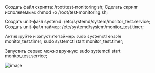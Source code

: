 Создать файл скрипта: /root/test-monitoring.sh;
Cделать скрипт исполняемым: chmod +x /root/test-monitoring.sh;

Создать unit-файл systemd: /etc/systemd/system/monitor_test.service;
Создать unit-файл таймер: /etc/systemd/system/monitor_test.timer;

Активируйте и запустите таймер:
sudo systemctl enable monitor_test.timer;
sudo systemctl start monitor_test.timer;

Запустить сервис можно вручную:
sudo systemctl start monitor_test.service;

![image](https://github.com/user-attachments/assets/9a7a8727-ef81-4824-a833-798bb9457599)
